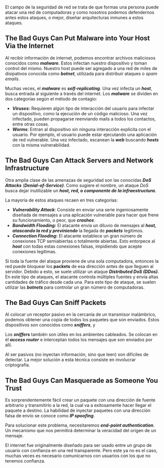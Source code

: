 El campo de la seguridad de red se trata de que formas una persona puede atacar una red de computadoras y como nosotros podemos defendernos antes estos ataques, o mejor, diseñar arquitecturas inmunes a estos ataques.

## The Bad Guys Can Put Malware into Your Host Via the Internet

Al recibir información de internet, podemos encontrar archivos maliciosos conocidos como ***malware***. Estos infectan nuestro dispositivo y toman control del mismo. Nuestro host puede ser agregado a una red de miles de disipativos conocida como ***botnet***, utilizada para distribuir ataques o *spam emails*.

Muchas veces, el ***malware*** es ***self-replicating***. Una vez infecta un ***host***, busca entrada al siguiente a través del internet. Los ***malware*** se dividen en dos categorías según el método de contagio:

- ***Viruses:*** Requieren algún tipo de interacción del usuario para infectar un dispositivo, como la ejecución de un código malicioso. Una vez infectado, pueden propagarse reenviando mails a todos los contactos, entre otras cosas.
- ***Worms***: Entran al dispositivo sin ninguna interacción explícita con el usuario. Por ejemplo, el usuario puede estar ejecutando una aplicación de red vulnerable. Una vez infectado, escanean la ***web*** buscando ***hosts*** con la misma vulnerabilidad.

## The Bad Guys Can Attack Servers and Network Infrastructure

Otra amplia clase de las amenazas de seguridad son las conocidas ***DoS Attacks*** (***Denial-of-Service)***. Como sugiere el nombre, un ataque *DoS* busca dejar inutilizable un ***host, red, o componente de la infraestructura.***

La mayoría de estos ataques recaen en tres categorías:

- ***Vulnerability Attack***: Consiste en enviar una serie ingeniosamente diseñada de mensajes a una aplicación vulnerable para hacer que frene su funcionamiento, o peor, que ***crashee***.
- ***Bandwidth Flooding:*** El atacante envía un diluvio de mensajes al ***host, atascando la red y previniendo*** la llegada de ***packets*** legítimos.
- ***Connection Flooding:*** El atacante establece un gran número de conexiones TCP semiabiertas o totalmente abiertas. Esto entorpece al ***host*** con todas estas conexiones falsas, impidiendo que acepte conexiones legítimas.

Si toda la fuente del ataque proviene de una sola computadora, entonces la red puede bloquear los **packets** de esa dirección antes de que lleguen al servidor. Debido a esto, se suele utilizar un ataque ***Distributed DoS (DDos).*** En este tipo de ataques, el atacante controla múltiples fuentes y envía altas cantidades de tráfico desde cada una. Para este tipo de ataque, se suelen utilizar las ***botnets*** para controlar un gran número de computadoras.

## The Bad Guys Can Sniff Packets

Al colocar un receptor pasivo en la cercanía de un transmisor inalámbrico, podemos obtener una copia de todos los paquetes que son enviados. Estos dispositivos son conocidos como ***sniffers***, y

Los ***sniffers*** también son útiles en los ambientes cableados. Se colocan en él ***access router*** e interceptan todos los mensajes que son enviados por allí.

Al ser pasivos (no inyectan información, sino que leen) son difíciles de detectar. La mejor solución a esta técnica consiste en involucrar criptografía.

## The Bad Guys Can Masquerade as Someone You Trust

Es sorprendentemente fácil crear un paquete con una dirección de fuente arbitrario y transmitirlo a la red, la cual va a exitosamente hacer llegar el paquete a destino. La habilidad de inyectar paquetes con una dirección falsa de envío se conoce como ***IP spoofing***.

Para solucionar este problema, necesitaremos ***end-point authentication***. Un mecanismo que nos permitirá determinar la veracidad del origen de un mensaje.

El internet fue originalmente diseñado para ser usado entre un grupo de usuario con confianza en una red transparente. Pero este ya no es el caso, muchas veces es necesario comunicarnos con usuarios con los que no tenemos confianza.
